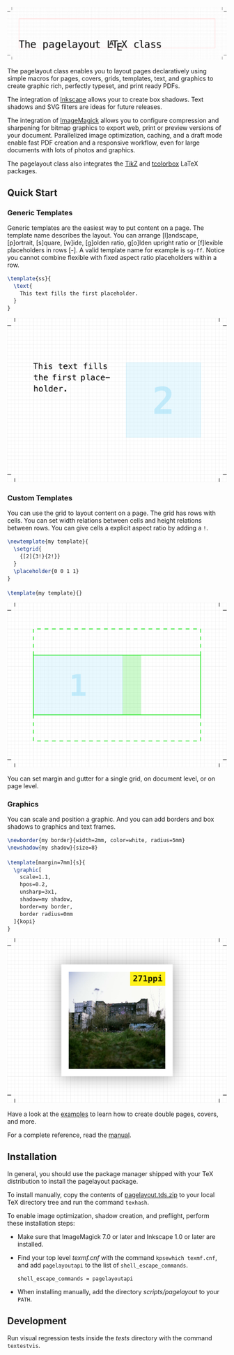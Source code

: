 ![The pagelayout LaTeX class](doc/banner.svg)

The pagelayout class enables you to layout pages declaratively using simple macros for pages, covers, grids, templates, text, and graphics to create graphic rich, perfectly typeset, and print ready PDFs.

The integration of [Inkscape](https://inkscape.org) allows your to create box shadows. Text shadows and SVG filters are ideas for future releases.

The integration of [ImageMagick](https://imagemagick.org) allows you to configure compression and sharpening for bitmap graphics to export web, print or preview versions of your document. Parallelized image optimization, caching, and a draft mode enable fast PDF creation and a responsive workflow, even for large documents with lots of photos and graphics.

The pagelayout class also integrates the [TikZ](https://www.ctan.org/pkg/pgf) and [tcolorbox](https://www.ctan.org/pkg/tcolorbox) LaTeX packages.

## Quick Start

### Generic Templates

Generic templates are the easiest way to put content on a page. The template name describes the layout. You can arrange [l]andscape, [p]ortrait, [s]quare, [w]ide, [g]olden ratio, g[o]lden upright ratio or [f]lexible placeholders in rows [-]. A valid template name for example is `sg-ff`. Notice you cannot combine flexible with fixed aspect ratio placeholders within a row.

```latex
\template{ss}{
  \text{
    This text fills the first placeholder.
  }
}
```

![Generic template](doc/quickstart-1.svg)

### Custom Templates

You can use the grid to layout content on a page. The grid has rows with cells. You can set width relations between cells and height relations between rows. You can give cells a explicit aspect ratio by adding a `!`.

```latex
\newtemplate{my template}{
  \setgrid{
    {[2]{3!}{2!}}
  }
  \placeholder{0 0 1 1}
}

\template{my template}{}
```

![Custom template](doc/quickstart-2.svg)

You can set margin and gutter for a single grid, on document level, or on page level.

### Graphics

You can scale and position a graphic. And you can add borders and box shadows to graphics and text frames.

```latex
\newborder{my border}{width=2mm, color=white, radius=5mm}
\newshadow{my shadow}{size=8}

\template[margin=7mm]{s}{
  \graphic[
    scale=1.1,
    hpos=0.2,
    unsharp=3x1,
    shadow=my shadow,
    border=my border,
    border radius=0mm
  ]{kopi}
}
```

![Photo with border and shadow](doc/quickstart-3.svg)

Have a look at the [examples](doc) to learn how to create double pages, covers, and more.

For a complete reference, read the [manual](doc/pagelayout-manual.pdf).

## Installation

In general, you should use the package manager shipped with your TeX distribution to install the pagelayout package.

To install manually, copy the contents of [pagelayout.tds.zip](https://github.com/friedemannbartels/latex-pagelayout/releases/download/v1.0.3/pagelayout.tds.zip) to your local TeX directory tree and run the command `texhash`.

To enable image optimization, shadow creation, and preflight, perform these installation steps:

- Make sure that ImageMagick 7.0 or later and Inkscape 1.0 or later are installed.

- Find your top level _texmf.cnf_ with the command `kpsewhich texmf.cnf`, and add `pagelayoutapi` to the list of `shell_escape_commands`.
  ```
  shell_escape_commands = pagelayoutapi
  ```
- When installing manually, add the directory _scripts/pagelayout_ to your `PATH`.

## Development

Run visual regression tests inside the _tests_ directory with the command `textestvis`.
